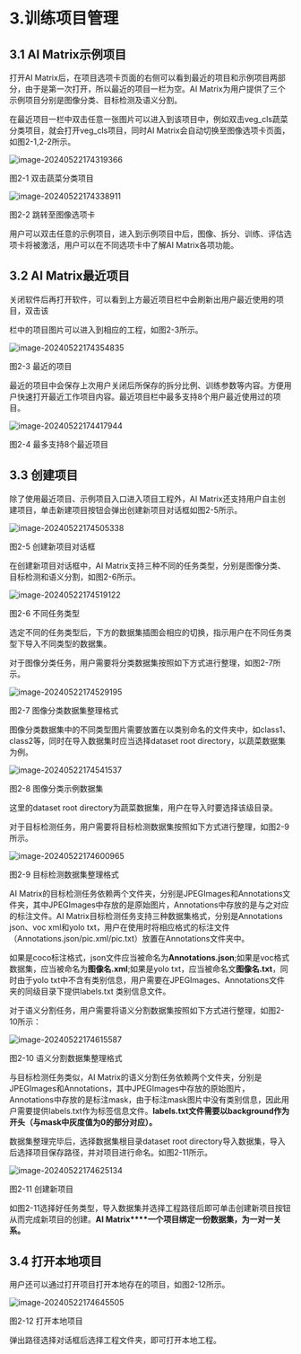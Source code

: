 # 3.训练项目管理

## 3.1   AI Matrix示例项目

打开AI Matrix后，在项目选项卡页面的右侧可以看到最近的项目和示例项目两部分，由于是第一次打开，所以最近的项目一栏为空。AI Matrix为用户提供了三个示例项目分别是图像分类、目标检测及语义分割。

在最近项目一栏中双击任意一张图片可以进入到该项目中，例如双击veg_cls蔬菜分类项目，就会打开veg_cls项目，同时AI Matrix会自动切换至图像选项卡页面，如图2-1,2-2所示。

![image-20240522174319366](http://photos.100ask.net/canaan-docs/image-20240522174319366.png)

图2-1 双击蔬菜分类项目

![image-20240522174338911](http://photos.100ask.net/canaan-docs/image-20240522174338911.png)

图2-2 跳转至图像选项卡

用户可以双击任意的示例项目，进入到示例项目中后，图像、拆分、训练、评估选项卡将被激活，用户可以在不同选项卡中了解AI Matrix各项功能。

## 3.2   AI Matrix最近项目

关闭软件后再打开软件，可以看到上方最近项目栏中会刷新出用户最近使用的项目，双击该

栏中的项目图片可以进入到相应的工程，如图2-3所示。

![image-20240522174354835](http://photos.100ask.net/canaan-docs/image-20240522174354835.png)

图2-3 最近的项目

最近的项目中会保存上次用户关闭后所保存的拆分比例、训练参数等内容。方便用户快速打开最近工作项目内容。最近项目栏中最多支持8个用户最近使用过的项目。

![image-20240522174417944](http://photos.100ask.net/canaan-docs/image-20240522174417944.png)

图2-4 最多支持8个最近项目

## 3.3   创建项目

除了使用最近项目、示例项目入口进入项目工程外，AI Matrix还支持用户自主创建项目，单击新建项目按钮会弹出创建新项目对话框如图2-5所示。

![image-20240522174505338](http://photos.100ask.net/canaan-docs/image-20240522174505338.png)

图2-5 创建新项目对话框

在创建新项目对话框中，AI Matrix支持三种不同的任务类型，分别是图像分类、目标检测和语义分割，如图2-6所示。

![image-20240522174519122](http://photos.100ask.net/canaan-docs/image-20240522174519123.png)

图2-6 不同任务类型

选定不同的任务类型后，下方的数据集插图会相应的切换，指示用户在不同任务类型下导入不同类型的数据集。

 

对于图像分类任务，用户需要将分类数据集按照如下方式进行整理，如图2-7所示。

![image-20240522174529195](http://photos.100ask.net/canaan-docs/image-20240522174529195.png)

图2-7 图像分类数据集整理格式

图像分类数据集中的不同类型图片需要放置在以类别命名的文件夹中，如class1、class2等，同时在导入数据集时应当选择dataset root directory，以蔬菜数据集为例。

   ![image-20240522174541537](http://photos.100ask.net/canaan-docs/image-20240522174541537.png)

图2-8 图像分类示例数据集

这里的dataset root directory为蔬菜数据集，用户在导入时要选择该级目录。

对于目标检测任务，用户需要将目标检测数据集按照如下方式进行整理，如图2-9所示。   

![image-20240522174600965](http://photos.100ask.net/canaan-docs/image-20240522174600965.png)

图2-9 目标检测数据集整理格式

AI Matrix的目标检测任务依赖两个文件夹，分别是JPEGImages和Annotations文件夹，其中JPEGImages中存放的是原始图片，Annotations中存放的是与之对应的标注文件。AI Matrix目标检测任务支持三种数据集格式，分别是Annotations json、voc xml和yolo txt，用户在使用时将相应格式的标注文件（Annotations.json/pic.xml/pic.txt）放置在Annotations文件夹中。      

如果是coco标注格式，json文件应当被命名为**Annotations.json**;如果是voc格式数据集，应当被命名为**图像名.xml**;如果是yolo txt，应当被命名文**图像名.txt**，同时由于yolo txt中不含有类别信息，用户需要在JPEGImages、Annotations文件夹的同级目录下提供labels.txt 类别信息文件。

对于语义分割任务，用户需要将语义分割数据集按照如下方式进行整理，如图2-10所示：

![image-20240522174615587](http://photos.100ask.net/canaan-docs/image-20240522174615587.png)

图2-10 语义分割数据集整理格式

与目标检测任务类似，AI Matrix的语义分割任务依赖两个文件夹，分别是JPEGImages和Annotations，其中JPEGImages中存放的原始图片，Annotations中存放的是标注mask，由于标注mask图片中没有类别信息，因此用户需要提供labels.txt作为标签信息文件。**labels.txt文件需要以background作为开头（与mask中灰度值为0的部分对应）。**

数据集整理完毕后，选择数据集根目录dataset root directory导入数据集，导入后选择项目保存路径，并对项目进行命名。如图2-11所示。

![image-20240522174625134](http://photos.100ask.net/canaan-docs/image-20240522174625134.png)

图2-11 创建新项目

  如图2-11选择好任务类型，导入数据集并选择工程路径后即可单击创建新项目按钮从而完成新项目的创建。**AI Matrix****一个项目绑定一份数据集，为一对一关系。**

## 3.4   打开本地项目

用户还可以通过打开项目打开本地存在的项目，如图2-12所示。

![image-20240522174645505](http://photos.100ask.net/canaan-docs/image-20240522174645505.png)

图2-12 打开本地项目

  弹出路径选择对话框后选择工程文件夹，即可打开本地工程。

 



 



